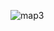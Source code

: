 ![map3](https://user-images.githubusercontent.com/101805424/233950132-4cc6707b-70cd-4e0e-87a8-f2f3be17ed28.png)

